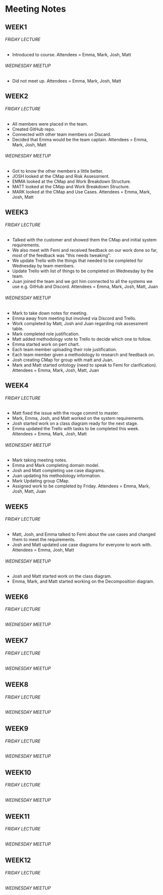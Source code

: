 # Meeting Notes

## WEEK1
###### FRIDAY LECTURE
- Introduced to course.
Attendees = Emma, Mark, Josh, Matt

###### WEDNESDAY MEETUP
- Did not meet up.
Attendees = Emma, Mark, Josh, Matt


## WEEK2
###### FRIDAY LECTURE
- All members were placed in the team.
- Created GitHub repo.
- Connected with other team members on Discard.
- Decided that Emma would be the team captain.
Attendees = Emma, Mark, Josh, Matt

###### WEDNESDAY MEETUP
- Got to know the other members a little better.
- JOSH looked at the CMap and Risk Assessment.
- EMMA looked at the CMap and Work Breakdown Structure.
- MATT looked at the CMap and Work Breakdown Structure.
- MARK looked at the CMap and Use Cases.
Attendees = Emma, Mark, Josh, Matt


## WEEK3
###### FRIDAY LECTURE
- Talked with the customer and showed them the CMap and initial system
 requirements.
- We also meet with Femi and received feedback on our work done so far,
 most of the feedback was "this needs tweaking".
- We update Trello with the things that needed to be completed for Wednesday by
 team members.
- Update Trello with list of things to be completed on Wednesday by the team.
- Juan joined the team and we got him connected to all the systems we use
 e.g. GitHub and Discord.
 Attendees = Emma, Mark, Josh, Matt, Juan

###### WEDNESDAY MEETUP
- Mark to take down notes for meeting.
- Emma away from meeting but involved via Discord and Trello.
- Work completed by Matt, Josh and Juan regarding risk assessment table.
- Mark completed role justification.
- Matt added methodology vote to Trello to decide which one to follow.
- Emma started work on pert chart.
- Each team member uploading their role justification.
- Each team member given a methodology to research and feedback on.
- Josh creating CMap for group with matt and Juan.
- Mark and Matt started ontology (need to speak to Femi for clarification).
Attendees = Emma, Mark, Josh, Matt, Juan

## WEEK4
###### FRIDAY LECTURE
- Matt fixed the issue with the rouge commit to master.
- Mark, Emma, Josh, and Matt worked on the system requirements.
- Josh started work on a class diagram ready for the next stage.
- Emma updated the Trello with tasks to be completed this week.
Attendees = Emma, Mark, Josh, Matt

###### WEDNESDAY MEETUP
- Mark taking meeting notes.
- Emma and Mark completing domain model.
- Josh and Matt completing use case diagrams.
- Juan updating his methodology information.
- Mark Updating group CMap.
- Assigned work to be completed by Friday.
Attendees = Emma, Mark, Josh, Matt, Juan


## WEEK5
###### FRIDAY LECTURE
- Matt, Josh, and Emma talked to Femi about the use cases and changed them to meet the requirements.
- Josh and Matt updated use case diagrams for everyone to work with.
Attendees = Emma, Josh, Matt

###### WEDNESDAY MEETUP
- Josh and Matt started work on the class diagram.
- Emma, Mark, and Matt started working on the Decomposition diagram.


## WEEK6
###### FRIDAY LECTURE
###### WEDNESDAY MEETUP



## WEEK7
###### FRIDAY LECTURE
###### WEDNESDAY MEETUP



## WEEK8
###### FRIDAY LECTURE
###### WEDNESDAY MEETUP



## WEEK9
###### FRIDAY LECTURE
###### WEDNESDAY MEETUP



## WEEK10
###### FRIDAY LECTURE
###### WEDNESDAY MEETUP



## WEEK11
###### FRIDAY LECTURE
###### WEDNESDAY MEETUP



## WEEK12
###### FRIDAY LECTURE
###### WEDNESDAY MEETUP
